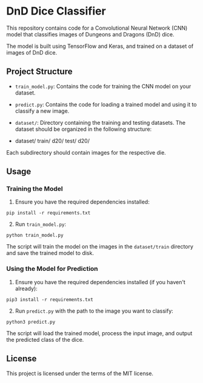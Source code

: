 # DnD Dice Classifier 

This repository contains code for a Convolutional Neural Network (CNN) model that classifies images of Dungeons and Dragons (DnD) dice. 

The model is built using TensorFlow and Keras, and trained on a dataset of images of DnD dice. 

## Project Structure

- `train_model.py`: Contains the code for training the CNN model on your dataset.
- `predict.py`: Contains the code for loading a trained model and using it to classify a new image.
- `dataset/`: Directory containing the training and testing datasets. The dataset should be organized in the following structure:

- dataset/ train/ d20/
           test/ d20/

Each subdirectory should contain images for the respective die.

## Usage

### Training the Model

1. Ensure you have the required dependencies installed:

  ```
  pip install -r requirements.txt
  ```

2. Run `train_model.py`:

  ```
  python train_model.py
  ```

The script will train the model on the images in the `dataset/train` directory and save the trained model to disk.

### Using the Model for Prediction

1. Ensure you have the required dependencies installed (if you haven't already):

  ```
  pip3 install -r requirements.txt
  ```

2. Run `predict.py` with the path to the image you want to classify:

  ```
  python3 predict.py
  ```

The script will load the trained model, process the input image, and output the predicted class of the dice.

## License

This project is licensed under the terms of the MIT license.